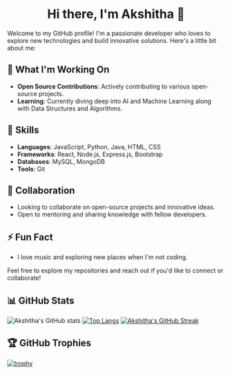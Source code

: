 <div align="center">
  
# Hi there, I'm Akshitha 👋

</div>

Welcome to my GitHub profile! I'm a passionate developer who loves to explore new technologies and build innovative solutions. Here's a little bit about me:

## 🚀 What I'm Working On
- **Open Source Contributions**: Actively contributing to various open-source projects.
- **Learning**: Currently diving deep into AI and Machine Learning along with Data Structures and Algorithms.

## 🌱 Skills
- **Languages**: JavaScript, Python, Java, HTML, CSS
- **Frameworks**: React, Node.js, Express.js, Bootstrap
- **Databases**: MySQL, MongoDB
- **Tools**: Git

## 👯 Collaboration
- Looking to collaborate on open-source projects and innovative ideas.
- Open to mentoring and sharing knowledge with fellow developers.

## ⚡ Fun Fact
- I love music and exploring new places when I'm not coding.

Feel free to explore my repositories and reach out if you'd like to connect or collaborate!

## 📊 GitHub Stats

![Akshitha's GitHub stats](https://github-readme-stats.vercel.app/api?username=Akshithanaverse&show_icons=true&theme=radical)
[![Top Langs](https://github-readme-stats.vercel.app/api/top-langs/?username=Akshithanaverse&layout=compact&theme=radical)](https://github.com/anuraghazra/github-readme-stats)
[![Akshitha's GitHub Streak](https://github-readme-streak-stats.herokuapp.com/?user=Akshithanaverse&theme=radical)](https://git.io/streak-stats)

## 🏆 GitHub Trophies
[![trophy](https://github-profile-trophy.vercel.app/?username=Akshithanaverse&theme=onedark&margin-w=7&margin-h=7&row=1)](https://github.com/ryo-ma/github-profile-trophy)


